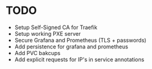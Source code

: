 # TODO

- Setup Self-Signed CA for Traefik
- Setup working PXE server
- Secure Grafana and Prometheus (TLS + passwords)
- Add persistence for grafana and prometheus
- Add PVC bakcups
- Add explicit requests for IP's in service annotations
